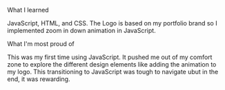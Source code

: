 What I learned

JavaScript, HTML, and CSS. The Logo is based on my portfolio brand so I implemented zoom in down animation in JavaScript.

What I'm most proud of

This was my first time using JavaScript. It pushed me out of my comfort zone to explore the different design elements like adding the animation to my logo. This transitioning to JavaScript was tough to navigate ubut in the end, it was rewarding.
